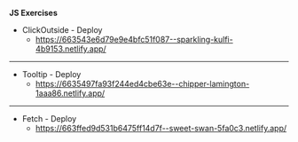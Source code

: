 __JS Exercises__
- ClickOutside - Deploy
   - https://663543e6d79e9e4bfc51f087--sparkling-kulfi-4b9153.netlify.app/
<hr>

- Tooltip - Deploy
  - https://6635497fa93f244ed4cbe63e--chipper-lamington-1aaa86.netlify.app/

<hr>

- Fetch - Deploy
  - https://663ffed9d531b6475ff14d7f--sweet-swan-5fa0c3.netlify.app/
    
